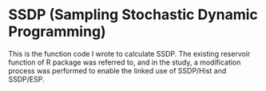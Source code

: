 # SSDP (Sampling Stochastic Dynamic Programming)

This is the function code I wrote to calculate SSDP. The existing reservoir function of R package was referred to, and in the study, a modification process was performed to enable the linked use of SSDP/Hist and SSDP/ESP.
